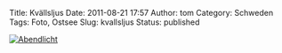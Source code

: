 Title: Kvällsljus
Date: 2011-08-21 17:57
Author: tom
Category: Schweden
Tags: Foto, Ostsee
Slug: kvallsljus
Status: published

[![Abendlicht](http://www.fiket.de/pic/kvallsbatar_s.jpg "Abendlicht")](http://www.fiket.de/pic/kvallsbatar_l.jpg)

